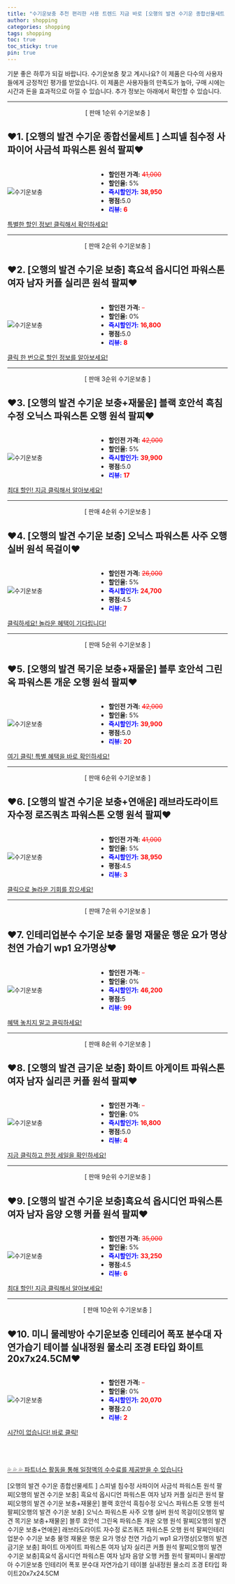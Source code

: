 ```yaml
---
title: "수기운보충 추천 편리한 사용 트렌드 지금 바로 [오행의 발견 수기운 종합선물세트 ]"
author: shopping
categories: shopping
tags: shopping
toc: true
toc_sticky: true
pin: true
---
```

기분 좋은 하루가 되길 바랍니다. 수기운보충 찾고 계시나요? 이 제품은 다수의 사용자들에게 긍정적인 평가를 받았습니다. 이 제품은 사용자들의 만족도가 높아, 구매 시에는 시간과 돈을 효과적으로 아낄 수 있습니다. 추가 정보는 아래에서 확인할 수 있습니다.

---
<p class="toplist" style="margin: 0 auto; display: block; width: fit-content;">[ 판매 1순위 수기운보충 ]</p>

<h2><strong>❤️1. [오행의 발견 수기운 종합선물세트 ] 스피넬 침수정 사파이어 사금석 파워스톤 원석 팔찌❤️</strong></h2>

<div style="display: flex; align-items: center;">
    <div style="flex: 0.4;">
        <img src="https://thumbnail10.coupangcdn.com/thumbnails/remote/230x230ex/image/vendor_inventory/a500/3c2cf67f17a1a5637e63148a2f6a86a678a612e2ec6a24ace43f405d576b.png" alt="수기운보충" style="max-width: 100%;">
    </div>
    <div style="flex: 0.6; margin-left: 10px;">
        <ul>
            <li><strong>할인전 가격:</strong> <del style="color: red;">41,000</del></li>
            <li><strong>할인율:</strong> 5%</li>
            <li><span style='color:blue'><strong>즉시할인가:</strong></span> <span style='color:red'><strong>38,950</strong></span></li>
            <li><strong>평점:</strong>5.0</li>
            <li><span style='color:blue'><strong>리뷰:</strong></span> <span style='color:red'><strong>6</strong></span></li>
        </ul>
    </div>
</div>
<div class="center">
    <a href="https://selin100587001.github.io?lptag=AF9450613&subid=githubio&pageKey=7683142780&traceid=V0-153&itemId=20526363770&vendorItemId=87603604532" class="myButton">
        특별한 할인 정보! 클릭해서 확인하세요!
    </a>
</div>


---
<p class="toplist" style="margin: 0 auto; display: block; width: fit-content;">[ 판매 2순위 수기운보충 ]</p>

<h2><strong>❤️2. [오행의 발견 수기운 보충] 흑요석 옵시디언 파워스톤 여자 남자 커플 실리콘 원석 팔찌❤️</strong></h2>

<div style="display: flex; align-items: center;">
    <div style="flex: 0.4;">
        <img src="https://thumbnail6.coupangcdn.com/thumbnails/remote/230x230ex/image/vendor_inventory/efdf/0f59a82f81c5c0712e99dd20784b4a5eedd83a1fdb12eba83e6f8c11ac48.png" alt="수기운보충" style="max-width: 100%;">
    </div>
    <div style="flex: 0.6; margin-left: 10px;">
        <ul>
            <li><strong>할인전 가격:</strong> <del style="color: red;">-</del></li>
            <li><strong>할인율:</strong> 0%</li>
            <li><span style='color:blue'><strong>즉시할인가:</strong></span> <span style='color:red'><strong>16,800</strong></span></li>
            <li><strong>평점:</strong>5.0</li>
            <li><span style='color:blue'><strong>리뷰:</strong></span> <span style='color:red'><strong>8</strong></span></li>
        </ul>
    </div>
</div>
<div class="center">
    <a href="https://selin100587001.github.io?lptag=AF9450613&subid=githubio&pageKey=7513766040&traceid=V0-153&itemId=19693096002&vendorItemId=86798100863" class="myButton">
        클릭 한 번으로 할인 정보를 알아보세요!
    </a>
</div>


---
<p class="toplist" style="margin: 0 auto; display: block; width: fit-content;">[ 판매 3순위 수기운보충 ]</p>

<h2><strong>❤️3. [오행의 발견 수기운 보충+재물운] 블랙 호안석 흑침수정 오닉스 파워스톤 오행 원석 팔찌❤️</strong></h2>

<div style="display: flex; align-items: center;">
    <div style="flex: 0.4;">
        <img src="https://thumbnail10.coupangcdn.com/thumbnails/remote/230x230ex/image/vendor_inventory/6ad8/56453d0a138f15437ca577693ecbca6fcc02329632da193256898860f8bf.png" alt="수기운보충" style="max-width: 100%;">
    </div>
    <div style="flex: 0.6; margin-left: 10px;">
        <ul>
            <li><strong>할인전 가격:</strong> <del style="color: red;">42,000</del></li>
            <li><strong>할인율:</strong> 5%</li>
            <li><span style='color:blue'><strong>즉시할인가:</strong></span> <span style='color:red'><strong>39,900</strong></span></li>
            <li><strong>평점:</strong>5.0</li>
            <li><span style='color:blue'><strong>리뷰:</strong></span> <span style='color:red'><strong>17</strong></span></li>
        </ul>
    </div>
</div>
<div class="center">
    <a href="https://selin100587001.github.io?lptag=AF9450613&subid=githubio&pageKey=6420581542&traceid=V0-153&itemId=13811818259&vendorItemId=81062101001" class="myButton">
        최대 할인! 지금 클릭해서 알아보세요!
    </a>
</div>


---
<p class="toplist" style="margin: 0 auto; display: block; width: fit-content;">[ 판매 4순위 수기운보충 ]</p>

<h2><strong>❤️4. [오행의 발견 수기운 보충] 오닉스 파워스톤 사주 오행 실버 원석 목걸이❤️</strong></h2>

<div style="display: flex; align-items: center;">
    <div style="flex: 0.4;">
        <img src="https://thumbnail7.coupangcdn.com/thumbnails/remote/230x230ex/image/vendor_inventory/5d3d/5529ef4b793af0145e10676e2f1d023602feaad243b4f013b81d4d5ad41f.png" alt="수기운보충" style="max-width: 100%;">
    </div>
    <div style="flex: 0.6; margin-left: 10px;">
        <ul>
            <li><strong>할인전 가격:</strong> <del style="color: red;">26,000</del></li>
            <li><strong>할인율:</strong> 5%</li>
            <li><span style='color:blue'><strong>즉시할인가:</strong></span> <span style='color:red'><strong>24,700</strong></span></li>
            <li><strong>평점:</strong>4.5</li>
            <li><span style='color:blue'><strong>리뷰:</strong></span> <span style='color:red'><strong>7</strong></span></li>
        </ul>
    </div>
</div>
<div class="center">
    <a href="https://selin100587001.github.io?lptag=AF9450613&subid=githubio&pageKey=6547066512&traceid=V0-153&itemId=14600805000&vendorItemId=81842634197" class="myButton">
        클릭하세요! 놀라운 혜택이 기다립니다!
    </a>
</div>


---
<p class="toplist" style="margin: 0 auto; display: block; width: fit-content;">[ 판매 5순위 수기운보충 ]</p>

<h2><strong>❤️5. [오행의 발견 목기운 보충+재물운] 블루 호안석 그린옥 파워스톤 개운 오행 원석 팔찌❤️</strong></h2>

<div style="display: flex; align-items: center;">
    <div style="flex: 0.4;">
        <img src="https://thumbnail6.coupangcdn.com/thumbnails/remote/230x230ex/image/vendor_inventory/9649/406a0c4523f91b3c19dd30053eba9856a8e237dd3c5c92fbe5d90c4dd11f.png" alt="수기운보충" style="max-width: 100%;">
    </div>
    <div style="flex: 0.6; margin-left: 10px;">
        <ul>
            <li><strong>할인전 가격:</strong> <del style="color: red;">42,000</del></li>
            <li><strong>할인율:</strong> 5%</li>
            <li><span style='color:blue'><strong>즉시할인가:</strong></span> <span style='color:red'><strong>39,900</strong></span></li>
            <li><strong>평점:</strong>5.0</li>
            <li><span style='color:blue'><strong>리뷰:</strong></span> <span style='color:red'><strong>20</strong></span></li>
        </ul>
    </div>
</div>
<div class="center">
    <a href="https://selin100587001.github.io?lptag=AF9450613&subid=githubio&pageKey=6420528553&traceid=V0-153&itemId=13811302658&vendorItemId=81061585978" class="myButton">
        여기 클릭! 특별 혜택을 바로 확인하세요!
    </a>
</div>


---
<p class="toplist" style="margin: 0 auto; display: block; width: fit-content;">[ 판매 6순위 수기운보충 ]</p>

<h2><strong>❤️6. [오행의 발견 수기운 보충+연애운] 래브라도라이트 자수정 로즈쿼츠 파워스톤 오행 원석 팔찌❤️</strong></h2>

<div style="display: flex; align-items: center;">
    <div style="flex: 0.4;">
        <img src="https://thumbnail9.coupangcdn.com/thumbnails/remote/230x230ex/image/vendor_inventory/d9e7/19aee2bc792348a16f97eb9108c3a81541b8315ca034367ba116181e6ea2.png" alt="수기운보충" style="max-width: 100%;">
    </div>
    <div style="flex: 0.6; margin-left: 10px;">
        <ul>
            <li><strong>할인전 가격:</strong> <del style="color: red;">41,000</del></li>
            <li><strong>할인율:</strong> 5%</li>
            <li><span style='color:blue'><strong>즉시할인가:</strong></span> <span style='color:red'><strong>38,950</strong></span></li>
            <li><strong>평점:</strong>4.5</li>
            <li><span style='color:blue'><strong>리뷰:</strong></span> <span style='color:red'><strong>3</strong></span></li>
        </ul>
    </div>
</div>
<div class="center">
    <a href="https://selin100587001.github.io?lptag=AF9450613&subid=githubio&pageKey=6554926193&traceid=V0-153&itemId=14648369597&vendorItemId=81889708032" class="myButton">
        클릭으로 놀라운 기회를 잡으세요!
    </a>
</div>


---
<p class="toplist" style="margin: 0 auto; display: block; width: fit-content;">[ 판매 7순위 수기운보충 ]</p>

<h2><strong>❤️7. 인테리업분수 수기운 보충 물멍 재물운 행운 요가 명상 천연 가습기 wp1 요가명상❤️</strong></h2>

<div style="display: flex; align-items: center;">
    <div style="flex: 0.4;">
        <img src="https://thumbnail9.coupangcdn.com/thumbnails/remote/230x230ex/image/vendor_inventory/9fdb/bc1a81af3d10f09790d68c462fde32d861cdeee5ab8f09a551a555baac34.jpg" alt="수기운보충" style="max-width: 100%;">
    </div>
    <div style="flex: 0.6; margin-left: 10px;">
        <ul>
            <li><strong>할인전 가격:</strong> <del style="color: red;">-</del></li>
            <li><strong>할인율:</strong> 0%</li>
            <li><span style='color:blue'><strong>즉시할인가:</strong></span> <span style='color:red'><strong>46,200</strong></span></li>
            <li><strong>평점:</strong>5</li>
            <li><span style='color:blue'><strong>리뷰:</strong></span> <span style='color:red'><strong>99</strong></span></li>
        </ul>
    </div>
</div>
<div class="center">
    <a href="https://selin100587001.github.io?lptag=AF9450613&subid=githubio&pageKey=7047362455&traceid=V0-153&itemId=17443462191&vendorItemId=84612126388" class="myButton">
        혜택 놓치지 말고 클릭하세요!
    </a>
</div>


---
<p class="toplist" style="margin: 0 auto; display: block; width: fit-content;">[ 판매 8순위 수기운보충 ]</p>

<h2><strong>❤️8. [오행의 발견 금기운 보충] 화이트 아게이트 파워스톤 여자 남자 실리콘 커플 원석 팔찌❤️</strong></h2>

<div style="display: flex; align-items: center;">
    <div style="flex: 0.4;">
        <img src="https://thumbnail10.coupangcdn.com/thumbnails/remote/230x230ex/image/vendor_inventory/3b9e/cad21f154ec570cfa5d24442d85ebe2785ee64c27b68a15175b4feda48c0.png" alt="수기운보충" style="max-width: 100%;">
    </div>
    <div style="flex: 0.6; margin-left: 10px;">
        <ul>
            <li><strong>할인전 가격:</strong> <del style="color: red;">-</del></li>
            <li><strong>할인율:</strong> 0%</li>
            <li><span style='color:blue'><strong>즉시할인가:</strong></span> <span style='color:red'><strong>16,800</strong></span></li>
            <li><strong>평점:</strong>5.0</li>
            <li><span style='color:blue'><strong>리뷰:</strong></span> <span style='color:red'><strong>4</strong></span></li>
        </ul>
    </div>
</div>
<div class="center">
    <a href="https://selin100587001.github.io?lptag=AF9450613&subid=githubio&pageKey=7513759071&traceid=V0-153&itemId=19693066735&vendorItemId=86798073606" class="myButton">
        지금 클릭하고 한정 세일을 확인하세요!
    </a>
</div>


---
<p class="toplist" style="margin: 0 auto; display: block; width: fit-content;">[ 판매 9순위 수기운보충 ]</p>

<h2><strong>❤️9. [오행의 발견 수기운 보충]흑요석 옵시디언 파워스톤 여자 남자 음양 오행 커플 원석 팔찌❤️</strong></h2>

<div style="display: flex; align-items: center;">
    <div style="flex: 0.4;">
        <img src="https://thumbnail7.coupangcdn.com/thumbnails/remote/230x230ex/image/vendor_inventory/44cf/f7911611941513e8f342ba1204f654f40265311d30777acd3df92565b65d.png" alt="수기운보충" style="max-width: 100%;">
    </div>
    <div style="flex: 0.6; margin-left: 10px;">
        <ul>
            <li><strong>할인전 가격:</strong> <del style="color: red;">35,000</del></li>
            <li><strong>할인율:</strong> 5%</li>
            <li><span style='color:blue'><strong>즉시할인가:</strong></span> <span style='color:red'><strong>33,250</strong></span></li>
            <li><strong>평점:</strong>4.5</li>
            <li><span style='color:blue'><strong>리뷰:</strong></span> <span style='color:red'><strong>6</strong></span></li>
        </ul>
    </div>
</div>
<div class="center">
    <a href="https://selin100587001.github.io?lptag=AF9450613&subid=githubio&pageKey=6368077292&traceid=V0-153&itemId=13475556037&vendorItemId=80729825971" class="myButton">
        최대 할인! 지금 클릭해서 알아보세요!
    </a>
</div>


---
<p class="toplist" style="margin: 0 auto; display: block; width: fit-content;">[ 판매 10순위 수기운보충 ]</p>

<h2><strong>❤️10. 미니 물레방아 수기운보충 인테리어 폭포 분수대 자연가습기 테이블 실내정원 물소리 조경 E타입 화이트20x7x24.5CM❤️</strong></h2>

<div style="display: flex; align-items: center;">
    <div style="flex: 0.4;">
        <img src="https://thumbnail8.coupangcdn.com/thumbnails/remote/230x230ex/image/vendor_inventory/5c26/a1de8b01983f8a2070fc3b0ccf4a408090ed7d1101ecf1cb1964360da321.jpg" alt="수기운보충" style="max-width: 100%;">
    </div>
    <div style="flex: 0.6; margin-left: 10px;">
        <ul>
            <li><strong>할인전 가격:</strong> <del style="color: red;">-</del></li>
            <li><strong>할인율:</strong> 0%</li>
            <li><span style='color:blue'><strong>즉시할인가:</strong></span> <span style='color:red'><strong>20,070</strong></span></li>
            <li><strong>평점:</strong>2.0</li>
            <li><span style='color:blue'><strong>리뷰:</strong></span> <span style='color:red'><strong>2</strong></span></li>
        </ul>
    </div>
</div>
<div class="center">
    <a href="https://selin100587001.github.io?lptag=AF9450613&subid=githubio&pageKey=7206894783&traceid=V0-153&itemId=18228349445&vendorItemId=90774611487" class="myButton">
        시간이 없습니다! 바로 클릭!
    </a>
</div>

<br><br><br>[💦 💦 💦 파트너스 활동을 통해 일정액의 수수료를 제공받을 수 있습니다](https://link.coupang.com/a/bcpT2c)<br><br>[오행의 발견 수기운 종합선물세트 ] 스피넬 침수정 사파이어 사금석 파워스톤 원석 팔찌[오행의 발견 수기운 보충] 흑요석 옵시디언 파워스톤 여자 남자 커플 실리콘 원석 팔찌[오행의 발견 수기운 보충+재물운] 블랙 호안석 흑침수정 오닉스 파워스톤 오행 원석 팔찌[오행의 발견 수기운 보충] 오닉스 파워스톤 사주 오행 실버 원석 목걸이[오행의 발견 목기운 보충+재물운] 블루 호안석 그린옥 파워스톤 개운 오행 원석 팔찌[오행의 발견 수기운 보충+연애운] 래브라도라이트 자수정 로즈쿼츠 파워스톤 오행 원석 팔찌인테리업분수 수기운 보충 물멍 재물운 행운 요가 명상 천연 가습기 wp1 요가명상[오행의 발견 금기운 보충] 화이트 아게이트 파워스톤 여자 남자 실리콘 커플 원석 팔찌[오행의 발견 수기운 보충]흑요석 옵시디언 파워스톤 여자 남자 음양 오행 커플 원석 팔찌미니 물레방아 수기운보충 인테리어 폭포 분수대 자연가습기 테이블 실내정원 물소리 조경 E타입 화이트20x7x24.5CM